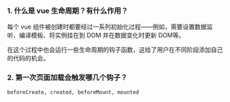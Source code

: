 ### 1. 什么是 vue 生命周期？有什么作用？

每个 vue 组件被创建时都要经过一系列初始化过程——例如，需要设置数据监听、编译模板、将实例挂在到 DOM 并在数据变化时更新 DOM等。

在这个过程中也会运行一些生命周期的钩子函数，这给了用户在不同阶段添加自己的代码的机会。

### 2. 第一次页面加载会触发哪几个钩子？

`beforeCreate, created, beforeMount, mounted`

